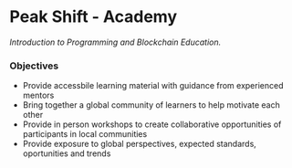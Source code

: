 # Peak Shift - Academy
_Introduction to Programming and Blockchain Education._

### Objectives
- Provide accessbile learning material with guidance from experienced mentors
- Bring together a global community of learners to help motivate each other
- Provide in person workshops to create collaborative opportunities of participants in local communities
- Provide exposure to global perspectives, expected standards, oportunities and trends
